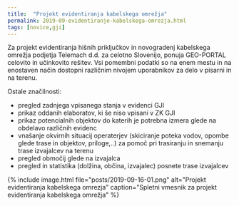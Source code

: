 ```yaml
---
title:  "Projekt evidentiranja kabelskega omrežja"
permalink: 2019-09-evidentiranje-kabelskega-omrezja.html
tags: [novice,gji]
---
```


Za projekt evidentiranja hišnih priključkov in novogradenj kabelskega omrežja podjetja Telemach d.d. za celotno Slovenijo, ponuja GEO-PORTAL celovito in učinkovito rešitev.
Vsi pomembni podatki so na enem mestu in na enostaven način dostopni različnim nivojem uporabnikov za delo v pisarni in na terenu.

Ostale značilnosti:
- pregled zadnjega vpisanega stanja v evidenci GJI
- prikaz oddanih elaboratov, ki še niso vpisani v ZK GJI
- prikaz potencialnih objektov do katerih je potrebna izmera glede na obdelavo različnih evidenc
- vnašanje okvirnih situacij operaterjev (skiciranje poteka vodov, opombe glede trase in objektov, priloge,..) za pomoč pri trasiranju in snemanju trase izvajalcev na terenu
- pregled območij glede na izvajalca
- pregled in statistika (dolžina, občina, izvajalec) posnete trase izvajalcev

{% include image.html file="posts/2019-09-16-01.png" alt="Projekt evidentiranja kabelskega omrezja" caption="Spletni vmesnik za projekt evidentiranja kabelskega omrežja" %}


